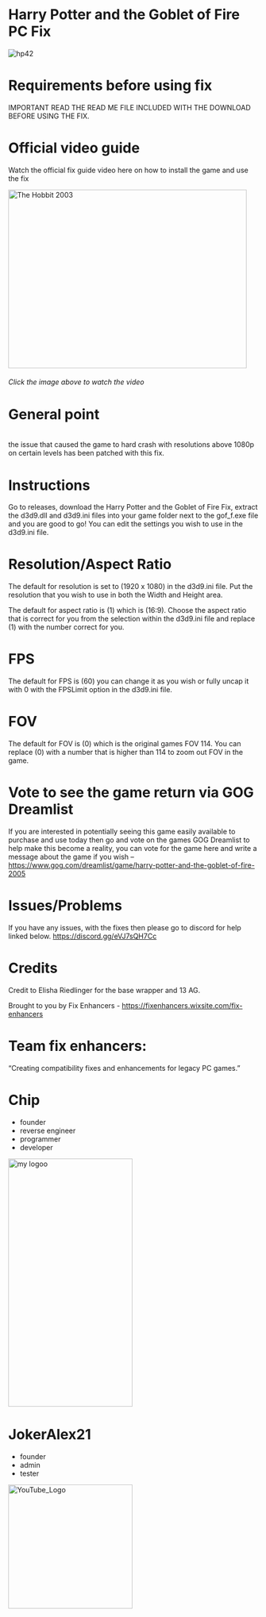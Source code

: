 # Harry Potter and the Goblet of Fire PC Fix

![hp42](https://github.com/user-attachments/assets/0ef12ed7-1d59-4a9b-a11a-9213db8f2cb7)


# Requirements before using fix
IMPORTANT READ THE READ ME FILE INCLUDED WITH THE DOWNLOAD BEFORE USING THE FIX.

# Official video guide

Watch the official fix guide video here on how to install the game and use the fix

<a href="https://www.youtube.com/watch?v=gMjPTeB_tHI&list=PLIkBjPwB07CTqLWUmpo1Pel6p7Pc4RlOZ&index=7&t=1s">
  <img src="https://github.com/user-attachments/assets/aff8e05c-30d5-4c0c-9862-7b1e49d6b890" alt="The Hobbit 2003" width="480" height="360">
</a><br>

###### <i>Click the image above to watch the video</i>

# General point
<br> the issue that caused the game to hard crash with resolutions above 1080p on certain levels has been patched with this fix.

# Instructions
Go to releases, download the Harry Potter and the Goblet of Fire Fix, extract the d3d9.dll and d3d9.ini files into your game folder next to the gof_f.exe file and you are good to go! You can edit the settings you wish to use in the d3d9.ini file.

# Resolution/Aspect Ratio
The default for resolution is set to (1920 x 1080) in the d3d9.ini file. Put the resolution that you wish to use in both the Width and Height area.

The default for aspect ratio is (1) which is (16:9). Choose the aspect ratio that is correct for you from the selection within the d3d9.ini file and replace (1) with the number correct for you.

# FPS
The default for FPS is (60) you can change it as you wish or fully uncap it with 0 with the FPSLimit option in the d3d9.ini file.

# FOV
The default for FOV is (0) which is the original games FOV 114. You can replace (0) with a number that is higher than 114 to zoom out FOV in the game.

# Vote to see the game return via GOG Dreamlist
If you are interested in potentially seeing this game easily available to purchase and use today then go and vote on the games GOG Dreamlist to help make this become a reality, you can vote for the game here and write a message about the game if you wish – https://www.gog.com/dreamlist/game/harry-potter-and-the-goblet-of-fire-2005 

# Issues/Problems
If you have any issues, with the fixes then please go to discord for help linked below. https://discord.gg/eVJ7sQH7Cc

# Credits

Credit to Elisha Riedlinger for the base wrapper and 13 AG.

Brought to you by Fix Enhancers - https://fixenhancers.wixsite.com/fix-enhancers

# Team fix enhancers:
“Creating compatibility fixes and enhancements for legacy PC games.”

# Chip
- founder
- reverse engineer
- programmer
- developer
  
<img width="250" height="500" alt="my logoo" src="https://github.com/user-attachments/assets/9bb13d3f-0734-4f1d-b68f-14114b13744a" />


# JokerAlex21 
- founder
- admin
- tester 

<img width="250" height="250" alt="YouTube_Logo" src="https://github.com/user-attachments/assets/5c7204ca-4bca-4673-8117-965732e7ee6d" />
